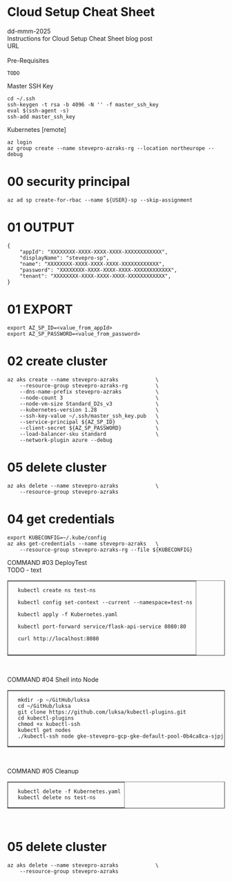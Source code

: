 # Cloud Setup Cheat Sheet
dd-mmm-2025
<br />
Instructions for Cloud Setup Cheat Sheet blog post
<br />URL
<br /><br />
Pre-Requisites
```
TODO
```

Master SSH Key
```
cd ~/.ssh
ssh-keygen -t rsa -b 4096 -N '' -f master_ssh_key
eval $(ssh-agent -s)
ssh-add master_ssh_key
```
Kubernetes [remote]
```
az login
az group create --name stevepro-azraks-rg --location northeurope --debug
```

# 00	security principal
```
az ad sp create-for-rbac --name ${USER}-sp --skip-assignment
```

# 01	OUTPUT
```
{
    "appId": "XXXXXXXX-XXXX-XXXX-XXXX-XXXXXXXXXXXX",
    "displayName": "stevepro-sp",
    "name": "XXXXXXXX-XXXX-XXXX-XXXX-XXXXXXXXXXXX",
    "password": "XXXXXXXX-XXXX-XXXX-XXXX-XXXXXXXXXXXX",
    "tenant": "XXXXXXXX-XXXX-XXXX-XXXX-XXXXXXXXXXXX",
}
```
# 01	EXPORT
```
export AZ_SP_ID=<value_from_appId>
export AZ_SP_PASSWORD=<value_from_password>
```

# 02	create cluster
```
az aks create --name stevepro-azraks            \
    --resource-group stevepro-azraks-rg         \
    --dns-name-prefix stevepro-azraks           \
    --node-count 3                              \
    --node-vm-size Standard_D2s_v3              \
    --kubernetes-version 1.28                   \
    --ssh-key-value ~/.ssh/master_ssh_key.pub   \
    --service-principal ${AZ_SP_ID}             \
    --client-secret ${AZ_SP_PASSWORD}           \
    --load-balancer-sku standard                \
    --network-plugin azure --debug
```
# 05	delete cluster
```
az aks delete --name stevepro-azraks            \
    --resource-group stevepro-azraks
```
# 04	get credentials
```
export KUBECONFIG=~/.kube/config
az aks get-credentials --name stevepro-azraks   \
	--resource-group stevepro-azraks-rg --file ${KUBECONFIG}
```

COMMAND #03 DeployTest
<br>TODO - text
<table border="1" width="99%">
<tr><td>
<pre style="font-size: 12px;">
&nbsp;&nbsp;kubectl create ns test-ns<br />
&nbsp;&nbsp;kubectl config set-context --current --namespace=test-ns<br />
&nbsp;&nbsp;kubectl apply -f Kubernetes.yaml<br />
&nbsp;&nbsp;kubectl port-forward service/flask-api-service 8080:80<br />
&nbsp;&nbsp;curl http://localhost:8080<br />
</pre>
</td></tr>
</table>
<br />


COMMAND #04 Shell into Node
<table border="1" width="99%">
<tr><td>
<pre style="font-size: 12px;">
&nbsp;&nbsp;mkdir -p ~/GitHub/luksa
&nbsp;&nbsp;cd ~/GitHub/luksa
&nbsp;&nbsp;git clone https://github.com/luksa/kubectl-plugins.git
&nbsp;&nbsp;cd kubectl-plugins
&nbsp;&nbsp;chmod +x kubectl-ssh
&nbsp;&nbsp;kubectl get nodes
&nbsp;&nbsp;./kubectl-ssh node gke-stevepro-gcp-gke-default-pool-0b4ca8ca-sjpj
</pre>
</td></tr>
</table>
<br />

COMMAND #05 Cleanup
<table border="1" width="99%">
<tr><td>
<pre style="font-size: 12px;">
&nbsp;&nbsp;kubectl delete -f Kubernetes.yaml
&nbsp;&nbsp;kubectl delete ns test-ns
</pre>
</td></tr>
</table>
<br />


# 05	delete cluster
```
az aks delete --name stevepro-azraks            \
    --resource-group stevepro-azraks
```